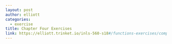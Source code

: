 ```yaml
---
layout: post
author: elliott
categories:
  - exercise
title: Chapter Four Exercises
link: https://elliott.trinket.io/inls-560-s18#/functions-exercises/computepay
---
```

